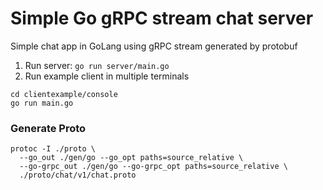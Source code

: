# Simple Go gRPC stream chat server

Simple chat app in GoLang using gRPC stream generated by protobuf

1. Run server: `go run server/main.go`
2. Run example client in multiple terminals
```shell
cd clientexample/console
go run main.go
```

### Generate Proto
```shell
protoc -I ./proto \
  --go_out ./gen/go --go_opt paths=source_relative \
  --go-grpc_out ./gen/go --go-grpc_opt paths=source_relative \
  ./proto/chat/v1/chat.proto
```
